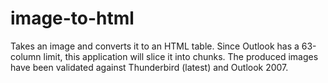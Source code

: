 image-to-html
=============

Takes an image and converts it to an HTML table. Since Outlook has a 63-column limit,
this application will slice it into chunks. The produced images have been validated
against Thunderbird (latest) and Outlook 2007.
